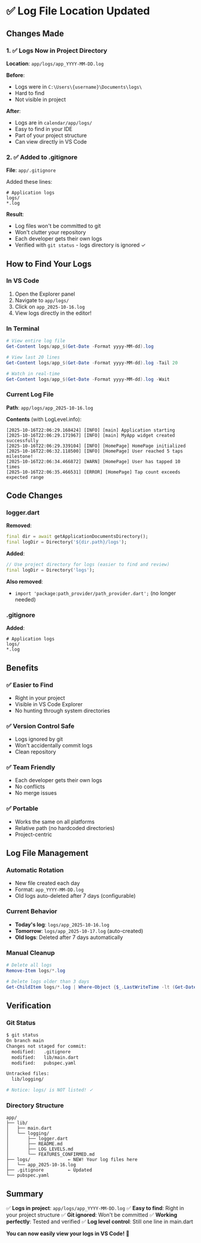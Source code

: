 # ✅ Log File Location Updated

## Changes Made

### 1. ✅ Logs Now in Project Directory
**Location**: `app/logs/app_YYYY-MM-DD.log`

**Before**:
- Logs were in `C:\Users\{username}\Documents\logs\`
- Hard to find
- Not visible in project

**After**:
- Logs are in `calendar/app/logs/`
- Easy to find in your IDE
- Part of your project structure
- Can view directly in VS Code

### 2. ✅ Added to .gitignore
**File**: `app/.gitignore`

Added these lines:
```gitignore
# Application logs
logs/
*.log
```

**Result**:
- Log files won't be committed to git
- Won't clutter your repository
- Each developer gets their own logs
- Verified with `git status` - logs directory is ignored ✓

## How to Find Your Logs

### In VS Code
1. Open the Explorer panel
2. Navigate to `app/logs/`
3. Click on `app_2025-10-16.log`
4. View logs directly in the editor!

### In Terminal
```powershell
# View entire log file
Get-Content logs/app_$(Get-Date -Format yyyy-MM-dd).log

# View last 20 lines
Get-Content logs/app_$(Get-Date -Format yyyy-MM-dd).log -Tail 20

# Watch in real-time
Get-Content logs/app_$(Get-Date -Format yyyy-MM-dd).log -Wait
```

### Current Log File
**Path**: `app/logs/app_2025-10-16.log`

**Contents** (with LogLevel.info):
```
[2025-10-16T22:06:29.168424] [INFO] [main] Application starting
[2025-10-16T22:06:29.171967] [INFO] [main] MyApp widget created successfully
[2025-10-16T22:06:29.339104] [INFO] [HomePage] HomePage initialized
[2025-10-16T22:06:32.118500] [INFO] [HomePage] User reached 5 taps milestone!
[2025-10-16T22:06:34.466872] [WARN] [HomePage] User has tapped 10 times
[2025-10-16T22:06:35.466531] [ERROR] [HomePage] Tap count exceeds expected range
```

## Code Changes

### logger.dart
**Removed**:
```dart
final dir = await getApplicationDocumentsDirectory();
final logDir = Directory('${dir.path}/logs');
```

**Added**:
```dart
// Use project directory for logs (easier to find and review)
final logDir = Directory('logs');
```

**Also removed**:
- `import 'package:path_provider/path_provider.dart';` (no longer needed)

### .gitignore
**Added**:
```gitignore
# Application logs
logs/
*.log
```

## Benefits

### ✅ Easier to Find
- Right in your project
- Visible in VS Code Explorer
- No hunting through system directories

### ✅ Version Control Safe
- Logs ignored by git
- Won't accidentally commit logs
- Clean repository

### ✅ Team Friendly
- Each developer gets their own logs
- No conflicts
- No merge issues

### ✅ Portable
- Works the same on all platforms
- Relative path (no hardcoded directories)
- Project-centric

## Log File Management

### Automatic Rotation
- New file created each day
- Format: `app_YYYY-MM-DD.log`
- Old logs auto-deleted after 7 days (configurable)

### Current Behavior
- **Today's log**: `logs/app_2025-10-16.log`
- **Tomorrow**: `logs/app_2025-10-17.log` (auto-created)
- **Old logs**: Deleted after 7 days automatically

### Manual Cleanup
```powershell
# Delete all logs
Remove-Item logs/*.log

# Delete logs older than 3 days
Get-ChildItem logs/*.log | Where-Object {$_.LastWriteTime -lt (Get-Date).AddDays(-3)} | Remove-Item
```

## Verification

### Git Status
```bash
$ git status
On branch main
Changes not staged for commit:
  modified:   .gitignore
  modified:   lib/main.dart
  modified:   pubspec.yaml

Untracked files:
  lib/logging/

# Notice: logs/ is NOT listed! ✓
```

### Directory Structure
```
app/
├── lib/
│   ├── main.dart
│   └── logging/
│       ├── logger.dart
│       ├── README.md
│       ├── LOG_LEVELS.md
│       └── FEATURES_CONFIRMED.md
├── logs/              ← NEW! Your log files here
│   └── app_2025-10-16.log
├── .gitignore         ← Updated
└── pubspec.yaml
```

## Summary

✅ **Logs in project**: `app/logs/app_YYYY-MM-DD.log`
✅ **Easy to find**: Right in your project structure
✅ **Git ignored**: Won't be committed
✅ **Working perfectly**: Tested and verified
✅ **Log level control**: Still one line in main.dart

**You can now easily view your logs in VS Code!** 🎉
